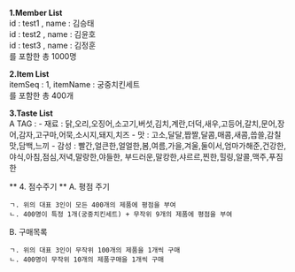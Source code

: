 **1.Member List**  
 id : test1 , name : 김승태  
 id : test2 , name : 김윤호  
 id : test3 , name : 김정훈  
  를 포함한 총 1000명
 
 **2.Item List**  
  itemSeq : 1, itemName : 궁중치킨세트  
  를 포함한 총 400개
  
 **3.Taste List**  
  A TAG : 
  	 -	재료	: 닭,오리,오징어,소고기,버섯,김치,계란,더덕,새우,고등어,갈치,문어,장어,감자,고구마,어묵,소시지,돼지,치즈 
  	 -	맛	: 고소,달달,짭짤,달콤,매콤,새콤,씁쓸,감칠맛,담백,느끼
  	 -	감성	: 빨간,얼큰한,얼얼한,봄,여름,가을,겨울,둘이서,엄마가해준,건강한,야식,아침,점심,저녁,말랑한,야들한,
  	 		부드러운,말캉한,샤르르,찐한,힐링,알콜,맥주,푸짐한
  	 		
 ** 4. 점수주기 **
 A. 평점 주기
 
    ㄱ. 위의 대표 3인이 모든 400개의 제품에 평점을 부여  
    ㄴ. 400명이 특정 1개(궁중치킨세트) + 무작위 9개의 제품에 평점을 부여   
    
 B. 구매목록  
 
    ㄱ. 위의 대표 3인이 무작위 100개의 제품을 1개씩 구매  
    ㄴ. 400명이 무작위 10개의 제품구매을 1개씩 구매   
 

 
